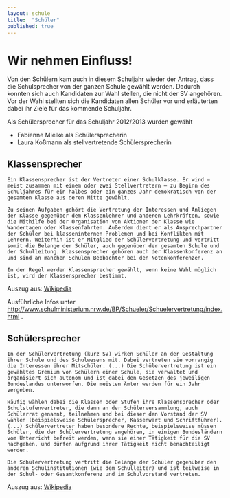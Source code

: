 ```yaml
---
layout: schule
title:  "Schüler"
published: true
---
```


# Wir nehmen Einfluss!

Von den Schülern kam auch in diesem Schuljahr wieder der Antrag, dass die Schulsprecher von der ganzen Schule gewählt werden. Dadurch konnten sich auch Kandidaten zur Wahl stellen, die nicht der SV angehören. Vor der Wahl stellten sich die Kandidaten allen Schüler vor und erläuterten dabei ihr Ziele für das kommende Schuljahr. 

Als Schülersprecher für das Schuljahr 2012/2013 wurden gewählt

- Fabienne Mielke als Schülersprecherin
- Laura Koßmann als stellvertretende Schülersprecherin


## Klassensprecher

	Ein Klassensprecher ist der Vertreter einer Schulklasse. Er wird – meist zusammen mit einem oder zwei Stellvertretern – zu Beginn des Schuljahres für ein halbes oder ein ganzes Jahr demokratisch von der gesamten Klasse aus deren Mitte gewählt. 

	Zu seinen Aufgaben gehört die Vertretung der Interessen und Anliegen der Klasse gegenüber dem Klassenlehrer und anderen Lehrkräften, sowie die Mithilfe bei der Organisation von Aktionen der Klasse wie Wandertagen oder Klassenfahrten. Außerdem dient er als Ansprechpartner der Schüler bei klasseninternen Problemen und bei Konflikten mit Lehrern. Weiterhin ist er Mitglied der Schülervertretung und vertritt somit die Belange der Schüler, auch gegenüber der gesamten Schule und der Schulleitung. Klassensprecher gehören auch der Klassenkonferenz an und sind an manchen Schulen Beobachter bei den Notenkonferenzen.

	In der Regel werden Klassensprecher gewählt, wenn keine Wahl möglich ist, wird der Klassensprecher bestimmt.

Auszug aus: [Wikipedia](http://de.wikipedia.org/wiki/Klassensprecher)

Ausführliche Infos unter http://www.schulministerium.nrw.de/BP/Schueler/Schuelervertretung/index.html .


## Schülersprecher

	In der Schülervertretung (kurz SV) wirken Schüler an der Gestaltung ihrer Schule und des Schulwesens mit. Dabei vertreten sie vorrangig die Interessen ihrer Mitschüler. (...) Die Schülervertretung ist ein gewähltes Gremium von Schülern einer Schule, sie verwaltet und organisiert sich autonom und ist dabei den Gesetzen des jeweiligen Bundeslandes unterworfen. Die meisten Ämter werden für ein Jahr vergeben.

	Häufig wählen dabei die Klassen oder Stufen ihre Klassensprecher oder Schulstufenvertreter, die dann an der Schülerversammlung, auch Schülerrat genannt, teilnehmen und bei dieser den Vorstand der SV wählen (beispielsweise Schülersprecher, Kassenwart und Schriftführer). (...) Schülervertreter haben besondere Rechte, beispielsweise müssen Schüler, die der Schülervertretung angehören, in einigen Bundesländern vom Unterricht befreit werden, wenn sie einer Tätigkeit für die SV nachgehen, und dürfen aufgrund ihrer Tätigkeit nicht benachteiligt werden.

	Die Schülervertretung vertritt die Belange der Schüler gegenüber den anderen Schulinstitutionen (wie dem Schulleiter) und ist teilweise in der Schul- oder Gesamtkonferenz und im Schulvorstand vertreten.
	
Auszug aus: [Wikipedia](http://de.wikipedia.org/wiki/Sch%C3%BClersprecher)


